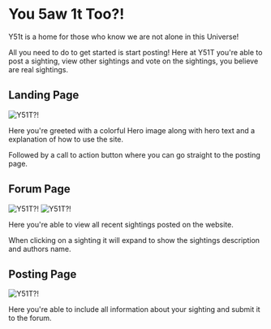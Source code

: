 # You 5aw 1t Too?! 

Y51t is a home for those who know we are not alone in this Universe!

All you need to do to get started is start posting! Here at Y51T you're able to post a sighting, view other sightings and vote on the sightings, you believe are real sightings. 


## Landing Page 

![Y51T?!](/images/landgingpage.jpeg)

Here you're greeted with a colorful Hero image along with hero text and a explanation of how to use the site. 

Followed by a call to action button where you can go straight to the posting page.

## Forum Page

![Y51T?!](/images/forumpage.jpeg)
![Y51T?!](/images/forumpagetwo.jpeg)

Here you're able to view all recent sightings posted on the website. 

When clicking on a sighting it will expand to show the sightings description and authors name. 


## Posting Page

![Y51T?!](/images/postingpage.jpeg)

Here you're able to include all information about your sighting and submit it to the forum. 
